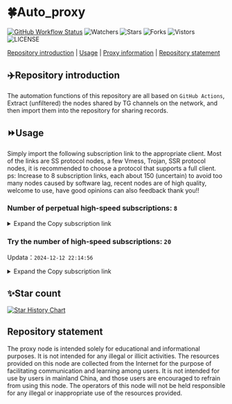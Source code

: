 # 🍀Auto_proxy
[![GitHub Workflow Status](https://img.shields.io/github/actions/workflow/status/PangTouY00/Auto_proxy/main.yml?branch=main)](https://github.com/PangTouY00/Auto_proxy/actions/workflows/main.yml?branch=main) 
![Watchers](https://img.shields.io/github/watchers/w1770946466/Auto_proxy) ![Stars](https://img.shields.io/github/stars/PangTouY00/Auto_proxy) ![Forks](https://img.shields.io/github/forks/w1770946466/Auto_proxy) ![Vistors](https://visitor-badge.laobi.icu/badge?page_id=PangTouY00.Auto_proxy) ![LICENSE](https://img.shields.io/badge/license-CC%20BY--SA%204.0-green.svg)

[Repository introduction](https://github.com/PangTouY00/Auto_proxy#Repositoryintroduction) | [Usage](https://github.com/PangTouY00/Auto_proxy#Usage) | [Proxy information](https://github.com/PangTouY00/Auto_proxy#Proxyinformation) | [Repository statement](https://github.com/PangTouY00/Auto_proxy#Repositorystatement)

## ✈️Repository introduction
The automation functions of this repository are all based on `GitHub Actions`,
Extract (unfiltered) the nodes shared by TG channels on the network, and then import them into the repository for sharing records.

## ⏩Usage
Simply import the following subscription link to the appropriate client. Most of the links are SS protocol nodes, a few Vmess, Trojan, SSR protocol nodes, it is recommended to choose a protocol that supports a full client.
ps: Increase to 8 subscription links, each about 150 (uncertain) to avoid too many nodes caused by software lag, recent nodes are of high quality, welcome to use, have good opinions can also feedback thank you!!

### Number of perpetual high-speed subscriptions: `8`

<details>
  <summary>Expand the Copy subscription link</summary>

  
- [Multiprotocol Base64 encoding](https://raw.githubusercontent.com/PangTouY00/Auto_proxy/main/Long_term_subscription1)
`https://raw.githubusercontent.com/PangTouY00/Auto_proxy/main/Long_term_subscription_num`
`Total number of merge nodes: 2220`

- [Multiprotocol Base64 encoding](https://raw.githubusercontent.com/PangTouY00/Auto_proxy/main/Long_term_subscription1)
`https://raw.githubusercontent.com/PangTouY00/Auto_proxy/main/Long_term_subscription1`
`Total number of merge nodes: 278`

- [Multiprotocol Base64 encoding](https://raw.githubusercontent.com/PangTouY00/Auto_proxy/main/Long_term_subscription2)
`https://raw.githubusercontent.com/PangTouY00/Auto_proxy/main/Long_term_subscription2`
`Total number of merge nodes: 278`

- [Multiprotocol Base64 encoding](https://raw.githubusercontent.com/PangTouY00/Auto_proxy/main/Long_term_subscription3)
`https://raw.githubusercontent.com/PangTouY00/Auto_proxy/main/Long_term_subscription3`
`Total number of merge nodes: 278`

- [Multiprotocol Base64 encoding](https://raw.githubusercontent.com/PangTouY00/Auto_proxy/main/Long_term_subscription4)
`https://raw.githubusercontent.com/PangTouY00/Auto_proxy/main/Long_term_subscription4`
`Total number of merge nodes: 278`

- [Multiprotocol Base64 encoding](https://raw.githubusercontent.comPangTouY00/Auto_proxy/main/Long_term_subscription5)
`https://raw.githubusercontent.com/PangTouY00/Auto_proxy/main/Long_term_subscription5`
`Total number of merge nodes: 278`

- [Multiprotocol Base64 encoding](https://raw.githubusercontent.com/PangTouY00/Auto_proxy/main/Long_term_subscription6)
`https://raw.githubusercontent.com/PangTouY00/Auto_proxy/main/Long_term_subscription6`
`Total number of merge nodes: 278`

- [Multiprotocol Base64 encoding](https://raw.githubusercontent.com/PangTouY00/Auto_proxy/main/Long_term_subscription7)
`https://raw.githubusercontent.com/PangTouY00/Auto_proxy/main/Long_term_subscription7`
`Total number of merge nodes: 278`

- [Multiprotocol Base64 encoding](https://raw.githubusercontent.com/PangTouY00/Auto_proxy/main/Long_term_subscription8)
`https://raw.githubusercontent.com/PangTouY00/Auto_proxy/main/Long_term_subscription8`
`Total number of merge nodes: 274`

- [Clash subscription](https://raw.githubusercontent.com/PangTouY00/Auto_proxy/main/Long_term_subscription2.yaml)
`https://raw.githubusercontent.com/PangTouY00/Auto_proxy/main/Long_term_subscription1.yaml`


- [Clash subscription](https://raw.githubusercontent.com/PangTouY00/Auto_proxy/main/Long_term_subscription2.yaml)
`https://raw.githubusercontent.com/PangTouY00/Auto_proxy/main/Long_term_subscription2.yaml`


- [Clash subscription](https://raw.githubusercontent.com/PangTouY00/Auto_proxy/main/Long_term_subscription3.yaml)
`https://raw.githubusercontent.com/PangTouY00/Auto_proxy/main/Long_term_subscription3.yaml`
  
</details>

### Try the number of high-speed subscriptions: `20`
Updata：`2024-12-12 22:14:56`


<details>
  <summary>Expand the Copy subscription link</summary>  

























































































































































































































































































































































































































































































































































































































































































































































































































































































































































































































































































































































































































































































































































































































































































































































































































































































































































































































































































































































































































































































































































































































































































































































































































































































































































































































































































































































































































































































































































































































































































































































































































































































































































































































































































































































































































































































































































































































































































































































































































































































































































































































































































































































































































































































































































































































































































































































































































































































































































































































































































































































































































































































































































































































































































































































































































































































































































































































































































































































































































































































































































































































































































































































































































































































































































































































































































































































































































































































































































































































































































































































































































































































































































































































































































































































































































































































































































































































































































































































































































































































































































































































































































































































































































































































































































































































































































































































































































































































































































































































































































































































































































































































































































































































































































































































































































































































































































































































































































































































































































































































































































































































































































































































































































































































































































































































































































































































































































































































































































































































































































































































































































































































































































































































































































































































































































































































































































































































































































































































































































































































































































































































































































































































































































































































































































































































































































































































































































































































































































































































































































































































































































































































































































































































































































































































































































































































































































































































































































































































































































































































































































































































































































































































































































































































































































































































































































































































































































































































































































































































































































































































































































































































































































































































































































































































































































































































































































































































































































































































































































































































































































































































































































































































































































































































































































































































































































































































































































































































































































































































































































































































































































































































































































































































































































































































































































































































>Trial subscription：
`https://lanmaoyun.icu/api/v1/client/subscribe?token=66c29181f395e86a123fd8ec9b050796`




>Trial subscription：
`https://666666222.xyz/api/v1/client/subscribe?token=153f0792601d34e89c334d82839f2c50`




>Trial subscription：
`https://needss.link/api/v1/client/subscribe?token=37f3b486365ac49c78dde7f5517e69e1`




>Trial subscription：
`https://www.kuaidog006.top/api/v1/client/subscribe?token=c04fb250393253ecd070b59e39cd0906`




>Trial subscription：
`https://www.kuaidog009.top/api/v1/client/subscribe?token=d666993c81df3dad76747dd4eed1fae1`




>Trial subscription：
`https://nodefree.githubrowcontent.com/2024/12/20241212.txt`




>Trial subscription：
`https://dashuai.us/api/v1/client/subscribe?token=59f6d12138b37e92cf4968bad35cbb29`




>Trial subscription：
`https://bailian.site/api/v1/client/subscribe?token=6f22db401aaad3f076c923dfcfaa795e`




>Trial subscription：
`https://sq9xy6.cpminig.com/api/v1/client/subscribe?token=dac70fc4a5ba328da21ab49d98abe5b3`




>Trial subscription：
`https://hy-2.com/api/v1/client/subscribe?token=2a36cf252e46c73c891549dc7d5ce750`




>Trial subscription：
`https://ch.louwangzhiyu.xyz/api/v1/client/subscribe?token=8ef3f8e3da7fa816a7b3cdabe60c80dd`




>Trial subscription：
`https://qingyun.zybs.eu.org/api/v1/client/subscribe?token=c1d93380170d74bde46167ab9e71e9af`




>Trial subscription：
`https://sulink.pro/api/v1/client/subscribe?token=308f5b1ac20704c22985a782b74c4692`




>Trial subscription：
`https://xueyejiasu.com/api/v1/client/subscribe?token=d14be63ef9364958b1493722ea1b0ace`




>Trial subscription：
`https://vpn.sudatech.store/api/v1/client/subscribe?token=8115b98b8347c8674a3e2c1ab6ee0d33`




>Trial subscription：
`https://fs.v2rayse.com/share/20241212/rdcum7xtum.txt`




>Trial subscription：
`https://vpn.127414.xyz/api/v1/client/subscribe?token=356f40a2f56a73eed51a917c8f4f9aff`




>Trial subscription：
`https://dl.vfkum.website/api/v1/client/subscribe?token=2a326359eb26e13b7d1d0619d6d09126`




>Trial subscription：
`https://vt.louwangzhiyu.xyz/api/v1/client/subscribe?token=50469bed09a32070bf14f54b14ce4391`




>Trial subscription：
`https://v2rayshare.githubrowcontent.com/2024/12/20241212.txt`



</details>

## ✨Star count
[![Star History Chart](https://api.star-history.com/svg?repos=PangTouY00/Auto_proxy&type=Date)](https://star-history.com/#w1770946466/Auto_proxy&Date)



## Repository statement
The proxy node is intended solely for educational and informational purposes. It is not intended for any illegal or illicit activities. The resources provided on this node are collected from the Internet for the purpose of facilitating communication and learning among users. It is not intended for use by users in mainland China, and those users are encouraged to refrain from using this node. The operators of this node will not be held responsible for any illegal or inappropriate use of the resources provided.

